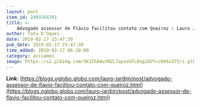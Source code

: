 ```yaml
---
layout: post
item_id: 2493764761
title: >-
    Advogado assessor de Flávio facilitou contato com Queiroz : Lauro Jardim
author: Tatu D'Oquei
date: 2019-02-17 23:47:30
pub_date: 2019-02-17 23:47:30
time_added: 2019-02-17 06:20:00
category: avisamos
image: https://s2.glbimg.com/3K1FhA4utNZLfaysaSFLDug1DVY=/666x375/i.glbimg.com/og/ig/infoglobo1/f/original/2018/12/10/xfabricio-e-flavio.jpg.pagespeed.ic.f_73jw_lqm.jpg
---
```


**Link:** [https://blogs.oglobo.globo.com/lauro-jardim/post/advogado-assessor-de-flavio-facilitou-contato-com-queiroz.html](https://blogs.oglobo.globo.com/lauro-jardim/post/advogado-assessor-de-flavio-facilitou-contato-com-queiroz.html)

